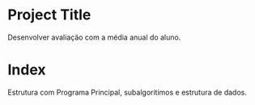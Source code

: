# Project Title

Desenvolver avaliação com a média anual do aluno.

# Index
Estrutura com Programa Principal, subalgoritimos e estrutura de dados.